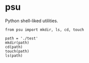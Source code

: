 # psu
Python shell-liked utilities.

```
from psu import mkdir, ls, cd, touch

path = './test'
mkdir(path)
cd(path)
touch(path)
ls(path)
```
